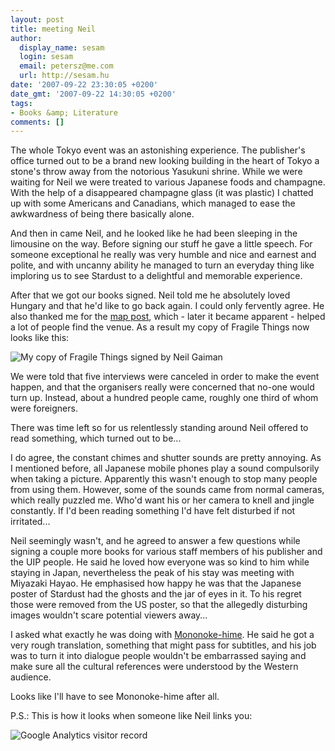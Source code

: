 ```yaml
---
layout: post
title: meeting Neil
author:
  display_name: sesam
  login: sesam
  email: petersz@me.com
  url: http://sesam.hu
date: '2007-09-22 23:30:05 +0200'
date_gmt: '2007-09-22 14:30:05 +0200'
tags:
- Books &amp; Literature
comments: []
---
```


The whole Tokyo event was an astonishing experience. The publisher's office turned out to be a brand new looking building in the heart of Tokyo a stone's throw away from the notorious Yasukuni shrine. While we were waiting for Neil we were treated to various Japanese foods and champagne. With the help of a disappeared champagne glass (it was plastic) I chatted up with some Americans and Canadians, which managed to ease the awkwardness of being there basically alone.

And then in came Neil, and he looked like he had been sleeping in the limousine on the way. Before signing our stuff he gave a little speech. For someone exceptional he really was very humble and nice and earnest and polite, and with uncanny ability he managed to turn an everyday thing like imploring us to see Stardust to a delightful and memorable experience.

After that we got our books signed. Neil told me he absolutely loved Hungary and that he'd like to go back again. I could only fervently agree. He also thanked me for the [map post](http://sesam.hu/2007/09/15/neil-signing-in-japan), which - later it became apparent - helped a lot of people find the venue. As a result my copy of Fragile Things now looks like this:

![My copy of Fragile Things signed by Neil Gaiman](http://www.sesam.hu.php5-19.dfw1-2.websitetestlink.com/wp-content/uploads/2007/09/fragile_things_signed.jpg)

We were told that five interviews were canceled in order to make the event happen, and that the organisers really were concerned that no-one would turn up. Instead, about a hundred people came, roughly one third of whom were foreigners.

There was time left so for us relentlessly standing around Neil offered to read something, which turned out to be...

I do agree, the constant chimes and shutter sounds are pretty annoying. As I mentioned before, all Japanese mobile phones play a sound compulsorily when taking a picture. Apparently this wasn't enough to stop many people from using them. However, some of the sounds came from normal cameras, which really puzzled me. Who'd want his or her camera to knell and jingle constantly. If I'd been reading something I'd have felt disturbed if not irritated...

Neil seemingly wasn't, and he agreed to answer a few questions while signing a couple more books for various staff members of his publisher and the UIP people. He said he loved how everyone was so kind to him while staying in Japan, nevertheless the peak of his stay was meeting with Miyazaki Hayao. He emphasised how happy he was that the Japanese poster of Stardust had the ghosts and the jar of eyes in it. To his regret those were removed from the US poster, so that the allegedly disturbing images wouldn't scare potential viewers away...

I asked what exactly he was doing with [Mononoke-hime](http://www.imdb.com/title/tt0119698). He said he got a very rough translation, something that might pass for subtitles, and his job was to turn it into dialogue people wouldn't be embarrassed saying and make sure all the cultural references were understood by the Western audience.

Looks like I'll have to see Mononoke-hime after all.

P.S.: This is how it looks when someone like Neil links you:

![Google Analytics visitor record](http://www.sesam.hu.php5-19.dfw1-2.websitetestlink.com/wp-content/uploads/2007/09/analytics_record.jpg)
